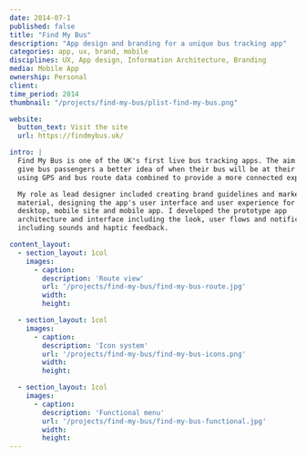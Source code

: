 ```yaml
---
date: 2014-07-1
published: false
title: "Find My Bus"
description: "App design and branding for a unique bus tracking app"
categories: app, ux, brand, mobile
disciplines: UX, App design, Information Architecture, Branding
media: Mobile App
ownership: Personal
client:
time_period: 2014
thumbnail: "/projects/find-my-bus/plist-find-my-bus.png"

website:
  button_text: Visit the site
  url: https://findmybus.uk/

intro: |
  Find My Bus is one of the UK's first live bus tracking apps. The aim is to
  give bus passengers a better idea of when their bus will be at their stop by
  using GPS and bus route data combined to provide a more connected experience.

  My role as lead designer included creating brand guidelines and marketing
  material, designing the app's user interface and user experience for the
  desktop, mobile site and mobile app. I developed the prototype app
  architecture and interface including the look, user flows and notifications,
  including sounds and haptic feedback.

content_layout:
  - section_layout: 1col
    images:
      - caption:
        description: 'Route view'
        url: '/projects/find-my-bus/find-my-bus-route.jpg'
        width:
        height:

  - section_layout: 1col
    images:
      - caption:
        description: 'Icon system'
        url: '/projects/find-my-bus/find-my-bus-icons.png'
        width:
        height:

  - section_layout: 1col
    images:
      - caption:
        description: 'Functional menu'
        url: '/projects/find-my-bus/find-my-bus-functional.jpg'
        width:
        height:
---
```

